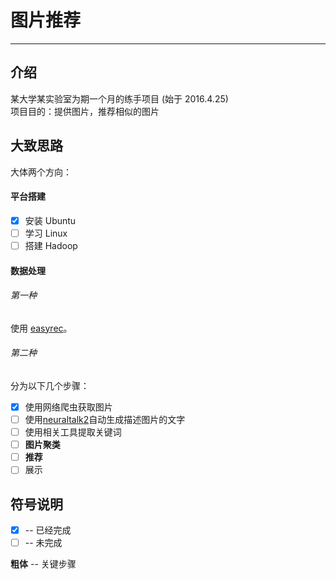 # 图片推荐
---

## 介绍

某大学某实验室为期一个月的练手项目 (始于 2016.4.25)  
项目目的：提供图片，推荐相似的图片

## 大致思路

大体两个方向：

#### 平台搭建

- [x] 安装 Ubuntu
- [ ] 学习 Linux
- [ ] 搭建 Hadoop

#### 数据处理

###### 第一种

使用 [easyrec](http://easyrec.org/)。

###### 第二种

分为以下几个步骤：

- [x] 使用网络爬虫获取图片
- [ ] 使用[neuraltalk2](https://github.com/karpathy/neuraltalk2)自动生成描述图片的文字
- [ ] 使用相关工具提取关键词
- [ ] __图片聚类__
- [ ] __推荐__
- [ ] 展示

## 符号说明

- [x] -- 已经完成
- [ ] -- 未完成  

__粗体__ -- 关键步骤
